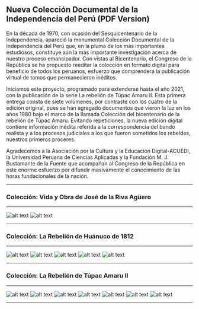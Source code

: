 ## Nueva Colección Documental de la Independencia del Perú (PDF Version)

En la década de 1970, con ocasión del Sesquicentenario de la Independencia, apareció la monumental Colección Documental de la Independencia del Perú que, en la pluma de los más importantes estudiosos, constituye aún la más importante investigación acerca de nuestro proceso emancipador. Con vistas al Bicentenario, el Congreso de la República se ha propuesto reeditar la colección en formato digital para beneficio de todos los peruanos, esfuerzo que comprenderá la publicación virtual de tomos que permanecieron inéditos.

Iniciamos este proyecto, programado para extenderse hasta el año 2021, con la publicación de la serie La rebelión de Túpac Amaru II. Esta primera entrega consta de siete volúmenes, por contraste con los cuatro de la edición original, pues se han agregado documentos que vieron la luz en los años 1980 bajo el marco de la llamada Colección del bicentenario de la rebelión de Túpac Amaru. Evitando repeticiones, la nueva edición digital contiene información inédita referida a la correspondencia del bando realista y a los procesos judiciales a los que fueron sometidos los rebeldes, nuestros primeros próceres.

Agradecemos a la Asociación por la Cultura y la Educación Digital-ACUEDI, la Universidad Peruana de Ciencias Aplicadas y la Fundación M. J. Bustamante de la Fuente que acompañan al Congreso de la República en este enorme esfuerzo por difundir masivamente el conocimiento de las horas fundacionales de la nación.

[IMG01]: https://raw.githubusercontent.com/jnreynoso/collection-independence-peru/master/images/JRA-01.png "Vida y Obra de José de la Riva Aguero - 1"

[IMG02]: https://raw.githubusercontent.com/jnreynoso/collection-independence-peru/master/images/JRA-02.png "Vida y Obra de José de la Riva Aguero - 2"

[IMG03]: https://raw.githubusercontent.com/jnreynoso/collection-independence-peru/master/images/rebelion-huanuco-V1.jpg "La Rebelión de Huánuco - 1"

[IMG04]: https://raw.githubusercontent.com/jnreynoso/collection-independence-peru/master/images/rebelion-huanuco-V2.jpg "La Rebelión de Huánuco - 2"

[IMG05]: https://raw.githubusercontent.com/jnreynoso/collection-independence-peru/master/images/rebelion-huanuco-V3.jpg "La Rebelión de Huánuco - 3"

[IMG06]: https://raw.githubusercontent.com/jnreynoso/collection-independence-peru/master/images/rebelion-huanuco-V4.jpg "La Rebelión de Huánuco - 4"

[IMG07]: https://raw.githubusercontent.com/jnreynoso/collection-independence-peru/master/images/rebelion-huanuco-V5.jpg "La Rebelión de Huánuco - 5"

[IMG08]: https://raw.githubusercontent.com/jnreynoso/collection-independence-peru/master/images/rebelion-tupac-amaru-V1.jpg "La Rebelión de Túpac Amaru II - 1"

[IMG09]: https://raw.githubusercontent.com/jnreynoso/collection-independence-peru/master/images/rebelion-tupac-amaru-V2.jpg "La Rebelión de Túpac Amaru II - 2"

[IMG10]: https://raw.githubusercontent.com/jnreynoso/collection-independence-peru/master/images/rebelion-tupac-amaru-V3.jpg "La Rebelión de Túpac Amaru II - 3"

[IMG11]: https://raw.githubusercontent.com/jnreynoso/collection-independence-peru/master/images/rebelion-tupac-amaru-V4.jpg "La Rebelión de Túpac Amaru II - 4"

[IMG12]: https://raw.githubusercontent.com/jnreynoso/collection-independence-peru/master/images/rebelion-tupac-amaru-V5.jpg "La Rebelión de Túpac Amaru II - 5"

[IMG13]: https://raw.githubusercontent.com/jnreynoso/collection-independence-peru/master/images/rebelion-tupac-amaru-V6.jpg "La Rebelión de Túpac Amaru II - 6"

[IMG14]: https://raw.githubusercontent.com/jnreynoso/collection-independence-peru/master/images/rebelion-tupac-amaru-V7.jpg "La Rebelión de Túpac Amaru II - 7"

***
### Colección: Vida y Obra de José de la Riva Agüero
***
![alt text][IMG01]
![alt text][IMG02]
***

### Colección: La Rebelión de Huánuco de 1812
***
![alt text][IMG03]
![alt text][IMG04]
![alt text][IMG05]
![alt text][IMG06]
![alt text][IMG07]
***

### Colección: La Rebelión de Túpac Amaru II
***
![alt text][IMG08]
![alt text][IMG09]
![alt text][IMG10]
![alt text][IMG11]
![alt text][IMG12]
![alt text][IMG13]
![alt text][IMG14]
***
